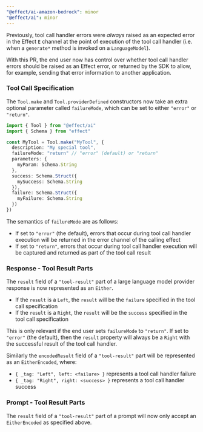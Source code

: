 ```yaml
---
"@effect/ai-amazon-bedrock": minor
"@effect/ai": minor
---
```


Previously, tool call handler errors were _always_ raised as an expected error in the Effect `E` channel at the point of execution of the tool call handler (i.e. when a `generate*` method is invoked on a `LanguageModel`).

With this PR, the end user now has control over whether tool call handler errors should be raised as an Effect error, or returned by the SDK to allow, for example, sending that error information to another application.

### Tool Call Specification

The `Tool.make` and `Tool.providerDefined` constructors now take an extra optional parameter called `failureMode`, which can be set to either `"error"` or `"return"`.

```ts
import { Tool } from "@effect/ai"
import { Schema } from "effect"

const MyTool = Tool.make("MyTool", {
  description: "My special tool",
  failureMode: "return" // "error" (default) or "return"
  parameters: {
    myParam: Schema.String
  },
  success: Schema.Struct({
    mySuccess: Schema.String
  }),
  failure: Schema.Struct({
    myFailure: Schema.String
  })
})

```

The semantics of `failureMode` are as follows:
* If set to `"error"` (the default), errors that occur during tool call handler execution will be returned in the error channel of the calling effect
* If set to `"return"`, errors that occur during tool call handler execution will be captured and returned as part of the tool call result

### Response - Tool Result Parts

The `result` field of a `"tool-result"` part of a large language model provider response is now represented as an `Either`. 
* If the `result` is a `Left`, the `result` will be the `failure` specified in the tool call specification
* If the `result` is a `Right`, the `result` will be the `success` specified in the tool call specification

This is only relevant if the end user sets `failureMode` to `"return"`. If set to `"error"` (the default), then the `result` property will always be a `Right` with the successful result of the tool call handler.

Similarly the `encodedResult` field of a `"tool-result"` part will be represented as an `EitherEncoded`, where:
* `{ _tag: "Left", left: <failure> }` represents a tool call handler failure
* `{ _tag: "Right", right: <success> }` represents a tool call handler success

### Prompt - Tool Result Parts

The `result` field of a `"tool-result"` part of a prompt will now only accept an `EitherEncoded` as specified above.
